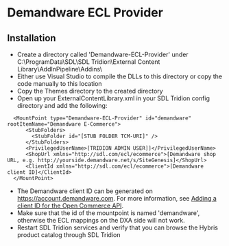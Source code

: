   Demandware ECL Provider
==========================

## Installation

* Create a directory called 'Demandware-ECL-Provider' under C:\ProgramData\SDL\SDL Tridion\External Content Library\AddInPipeline\Addins\
* Either use Visual Studio to compile the DLLs to this directory or copy the code manually to this location
* Copy the Themes directory to the created directory
* Open up your ExternalContentLibrary.xml in your SDL Tridion config directory and add the following:

```
  <MountPoint type="Demandware-ECL-Provider" id="demandware" rootItemName="Demandware E-Commerce">
      <StubFolders>
        <StubFolder id="[STUB FOLDER TCM-URI]" />
      </StubFolders>
      <PrivilegedUserName>[TRIDION ADMIN USER]]</PrivilegedUserName>
      <ShopUrl xmlns="http://sdl.com/ecl/ecommerce">[Demandware shop URL, e.g. http://yourside.demandware.net/s/SiteGenesis]</ShopUrl>
      <ClientId xmlns="http://sdl.com/ecl/ecommerce">[Demandware client ID]</ClientId>  
  </MountPoint>
``` 

* The Demandware client ID can be generated on https://account.demandware.com. For more information, see [Adding a client ID for the Open Commerce API](https://documentation.demandware.com/DOC2/topic/com.demandware.dochelp/AccountManager/AccountManagerAddAPIClientID.htm).
* Make sure that the id of the mountpoint is named 'demandware', otherwise the ECL mappings on the DXA side will not work.
* Restart SDL Tridion services and verify that you can browse the Hybris product catalog through SDL Tridion

  
